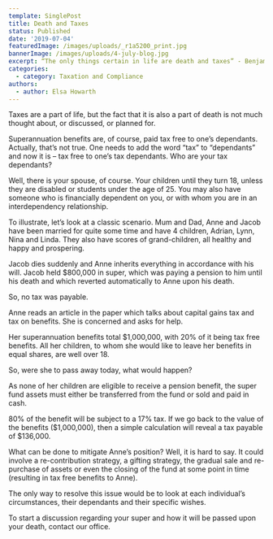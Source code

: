 ```yaml
---
template: SinglePost
title: Death and Taxes
status: Published
date: '2019-07-04'
featuredImage: /images/uploads/_r1a5200_print.jpg
bannerImage: /images/uploads/4-july-blog.jpg
excerpt: “The only things certain in life are death and taxes” - Benjamin Franklin
categories:
  - category: Taxation and Compliance
authors:
  - author: Elsa Howarth
---
```

Taxes are a part of life, but the fact that it is also a part of death is not much thought about, or discussed, or planned for.



Superannuation benefits are, of course, paid tax free to one’s dependants.  Actually, that’s not true. One needs to add the word “tax” to “dependants” and now it is – tax free to one’s tax dependants.  Who are your tax dependants?



Well, there is your spouse, of course.  Your children until they turn 18, unless they are disabled or students under the age of 25.  You may also have someone who is financially dependent on you, or with whom you are in an interdependency relationship.



To illustrate, let’s look at a classic scenario.  Mum and Dad, Anne and Jacob have been married for quite some time and have 4 children, Adrian, Lynn, Nina and Linda.  They also have scores of grand-children, all healthy and happy and prospering.



Jacob dies suddenly and Anne inherits everything in accordance with his will.  Jacob held $800,000 in super, which was paying a pension to him until his death and which reverted automatically to Anne upon his death.



So, no tax was payable.



Anne reads an article in the paper which talks about capital gains tax and tax on benefits.  She is concerned and asks for help.



Her superannuation benefits total $1,000,000, with 20% of it being tax free benefits.   All her children, to whom she would like to leave her benefits in equal shares, are well over 18.



So, were she to pass away today, what would happen?



As none of her children are eligible to receive a pension benefit, the super fund assets must either be transferred from the fund or sold and paid in cash.  



80% of the benefit will be subject to a 17% tax.  If we go back to the value of the benefits ($1,000,000), then a simple calculation will reveal a tax payable of $136,000.



What can be done to mitigate Anne’s position?  Well, it is hard to say.  It could involve a re-contribution strategy, a gifting strategy, the gradual sale and re-purchase of assets or even the closing of the fund at some point in time (resulting in tax free benefits to Anne).



The only way to resolve this issue would be to look at each individual’s circumstances, their dependants and their specific wishes.



To start a discussion regarding your super and how it will be passed upon your death, contact our office.
